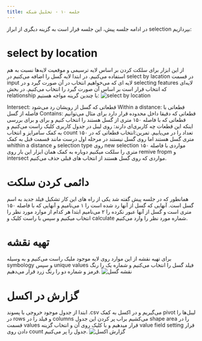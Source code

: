 ```yaml
---
title: جلسه ۱۰ - تحلیل شبکه
---
```

در ادامه جلسه پیش، این جلسه قرار است به گزینه دیگری از ابراز selection بپردازیم:
# select by location
از این ابزار برای سلکت کردن بر اساس لایه ترسیمی و موقعیت لایه‌ها نسبت به هم استفاده می‌کنیم.
در ابتدا لایه گسل را اضافه می‌کنیم
در select by lacation در قسمت input لایه ای که می‌خواهیم انتخاب در آن صورت گیرد
و در selecting features لایه‌ای که انتخاب قرار است بر اساس آن صورت گیرد را انتخاب می‌کنیم.
در بخش relationship با چندین گرینه مواجه هستیم:
![select by location](https://i.postimg.cc/yx8TPQ8F/Screenshot-375.png)

Intersect: قطعاتی که گسل از رویشان رد می‌شود
Within a distance: قطعاتی با فاصله از گسل
Contains: قطعاتی که دقیقا داخل محدوده قرار دارد
برای مثال می‌توانیم قطعاتی که با فاصله ۱۵۰ متری از گسل هستند را انتخاب کنیم و برای و برای بررسی اینکه این قطعات چه کاربری‌ای دارند:
روی لیبل در جدول کاربری کلیک راست می‌کنیم و به کمک سامرایز و انتخاب count تعداد را در می‌یابیم.
تمرین:انتخاب قطعاتی که در ۱۵۰ متری گسل هستند اما روی گسل نیستند
در مرحله اول درست مانند قسمت قبل به کمک whithin a distance  و selection type روی new selection مواردی با فاصله ۱۵۰ متری را سلکت میکنیم دوباره به کمک همان ابزار این بار روی remive fropm و intersect مواردی که روی گسل هستند از انتخاب های قبلی حذف می‌کنیم.
# دائمی کردن سلکت
همانطور که در جلسه پیش گفته شد یکی از راه های این کار تشکیل فیلد جدید به اسم گسل است.
آنهایی که گسل از آنها رد شده است را ۱ می‌نامیم و آنهایی که با فاصله ۱۵۰ متری است و گسل از آنها عبور نکرده را ۲ می‌نامیم
ابتدا هر کدام از موارد مورد نظر را انتخاب میکنیم و سپس با راست کلیک و calculate شماره مورد نظر را وارد می‌کنیم.
# تهیه نقشه
برای تهیه نقشه از این موارد روی لایه موجود ملیک راست می‌کنیم و به وسیله symbology و سپس unique values فیلد گسل را انتخاب می‌کنیم و شماره یک را رنگ قرمز و شماره دو را رنگ زرد قرار می‌دهیم.
![نقشه گسل](https://i.postimg.cc/mZ7cXNHM/Screenshot-390.png)
# گزارش در اکسل
ابتدا از جدول موجود خروجی با پسوند .csv می‌گیریم و در اکسل به کمک pivot 
لیبل‌ها را در rows 
و فیلد را در columns می‌کشیم
براب پر کردن این جدول shape area را در قسمت values قرار میدهیم و با کلیک روی آن و انتخاب گزینه value field setting  قرار دادن روی count جدول را پر می‌کنیم.
![گزارش اکسل](https://i.postimg.cc/dV3VY8L3/Screenshot-391.png)
